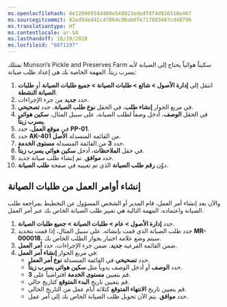 ```yaml
---
ms.openlocfilehash: 8e12096954d480e548023ededfdf4d916518e46f
ms.sourcegitcommit: 82ed9ded42c47064c90ab6fe717893447cd48796
ms.translationtype: HT
ms.contentlocale: ar-SA
ms.lasthandoff: 10/19/2020
ms.locfileid: "6071197"
---
```

تمتلك Munson’s Pickle and Preserves Farm سكيناً هوائياً يحتاج إلى الصيانة لأنه يسرب زيتاً. المهمة الخاصة بك هي إعداد طلب صيانة:

1.  انتقل إلى **إدارة الأصول > شائع > طلبات الصيانة > ‏‫جميع طلبات الصيانة** أو‬ **‏طلبات الصيانة النشطة**.
2.  حدد **جديد** من جزء الإجراءات.
3.  في مربع الحوار **إنشاء طلب**، في الحقل **نوع طلب الصيانة**، حدد **تصحيحي**.
4.  في الحقل **الوصف**، أدخل وصفاً لطلب الصيانة، على سبيل المثال، **سكين هوائي يسرب زيتاً**.
5.  في **موقع العمل**، حدد **PP-01**. 
6.  حدد **AK-401** من القائمة المنسدلة **الأصل**. 
7.  حدد **3**  من القائمة المنسدلة **مستوى الخدمة**.
8.  في حقل **الملاحظات**، أدخل **سكين هوائي يسرب زيتاً**.
9.  حدد **موافق**. تم إنشاء طلب صيانة جديد. 
10. دوِّن **رقم طلب الصيانة** الذي تم تعيينه في صفحة **طلب الصيانة**.

## <a name="create-work-orders-from-maintenance-requests"></a>إنشاء أوامر العمل من طلبات الصيانة
والآن بعد إنشاء أمر العمل، قام المدير أو الشخص المسؤول عن التخطيط بمراجعة طلب الصيانة واعتماده. المهمة التالية هي تغيير طلب الصيانة الخاص بك عبر أمر العمل. 

1.  حدد **إدارة الأصول > عام > طلبات الصيانة > جميع طلبات الصيانة**.
2.  حدد طلب الصيانة الذي قمت بإنشائه. على سبيل المثال، إذا قمت بتحديد **MR-000018**، سيتم وضع علامة اختيار بجوار الطلب الخاص بك.
3.  ضمن القائمة الفرعية **جديد**، ضمن جزء الإجراءات، حدد **أمر العمل**.
4.  في مربع الحوار **إنشاء أمر العمل**:
    - حدد **تصحيحي** في القائمة المنسدلة **نوع أمر العمل**.
    - حدد **الوصف** أو أدخل الوصف يدوياً مثل **سكين هوائي يسرب زيتاً**.
    - قم بتعيين **مستوى الخدمة** افتراضياً على **3**.
    - قم بتعيين تاريخ **البدء المتوقع** كتاريخ حالي. 
    - قم بتعيين تاريخ **الانتهاء المتوقع** كثلاثة أيام عمل من التاريخ الحالي.
    - حدد **موافق**. يتم الآن تحويل طلب الصيانة الخاص بك إلى أمر عمل.

